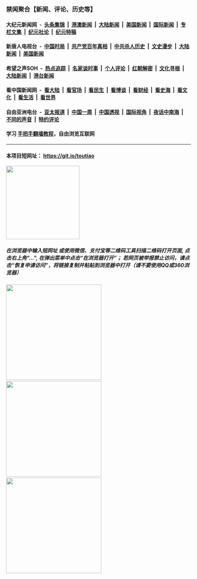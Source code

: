 ### 禁闻聚合【新闻、评论、历史等】

#### 大纪元新闻网 &nbsp;-&nbsp; [头条集锦](indexes/E头条集锦.md?t=02170322) &nbsp;|&nbsp; [港澳新闻](indexes/E港澳新闻.md?t=02170322)  &nbsp;|&nbsp; [大陆新闻](indexes/E大陆新闻.md?t=02170322) &nbsp;|&nbsp; [美国新闻](indexes/E美国新闻.md?t=02170322) &nbsp;|&nbsp; [国际新闻](indexes/E国际新闻.md?t=02170322) &nbsp;|&nbsp; [专栏文集](indexes/E专栏文集.md?t=02170322) &nbsp;|&nbsp; [纪元社论](indexes/E纪元社论.md?t=02170322) &nbsp;|&nbsp; [纪元特稿](indexes/E纪元特稿.md?t=02170322) 

#### 新唐人电视台 &nbsp;-&nbsp; [中国时局](indexes/N中国时局.md?t=02170322) &nbsp;|&nbsp; [共产党百年真相](indexes/N共产党百年真相.md?t=02170322) &nbsp;|&nbsp; [中共杀人历史](indexes/N中共杀人历史.md?t=02170322) &nbsp;|&nbsp; [文史漫步](indexes/N文史漫步.md?t=02170322) &nbsp;|&nbsp; [大陆新闻](indexes/N大陆新闻.md?t=02170322) &nbsp;|&nbsp; [美国新闻](indexes/N美国新闻.md?t=02170322)

#### 希望之声SOH &nbsp;-&nbsp; [热点追踪](indexes/H热点追踪.md?t=02170322) &nbsp;|&nbsp; [名家谈时事](indexes/H名家谈时事.md?t=02170322) &nbsp;|&nbsp; [个人评论](indexes/H个人评论.md?t=02170322)  &nbsp;|&nbsp; [红朝解密](indexes/H红朝解密.md?t=02170322) &nbsp;|&nbsp; [文化寻根](indexes/H文化寻根.md?t=02170322) &nbsp;|&nbsp; [大陆新闻](indexes/H大陆新闻.md?t=02170322) &nbsp;|&nbsp; [港台新闻](indexes/H港台新闻.md?t=02170322)

#### 看中国新闻网 &nbsp;-&nbsp; [看大陆](indexes/S看大陆.md?t=02170322) &nbsp;|&nbsp; [看官场](indexes/S看官场.md?t=02170322) &nbsp;|&nbsp; [看民生](indexes/S看民生.md?t=02170322)  &nbsp;|&nbsp; [看博谈](indexes/S看博谈.md?t=02170322) &nbsp;|&nbsp; [看财经](indexes/S看财经.md?t=02170322) &nbsp;|&nbsp; [看史海](indexes/S看史海.md?t=02170322) &nbsp;|&nbsp; [看文化](indexes/S看文化.md?t=02170322) &nbsp;|&nbsp; [看生活](indexes/S看生活.md?t=02170322) &nbsp;|&nbsp; [看世界](indexes/S看世界.md?t=02170322)

#### 自由亚洲电台 &nbsp;-&nbsp; [亚太报道](indexes/R亚太报道.md?t=02170322) &nbsp;|&nbsp; [中国一周](indexes/R中国一周.md?t=02170322) &nbsp;|&nbsp; [中国透视](indexes/R中国透视.md?t=02170322)  &nbsp;|&nbsp; [国际视角](indexes/R国际视角.md?t=02170322) &nbsp;|&nbsp; [夜话中南海](indexes/R夜话中南海.md?t=02170322) &nbsp;|&nbsp; [不同的声音](indexes/R不同的声音.md?t=02170322) &nbsp;|&nbsp; [特约评论](indexes/R特约评论.md?t=02170322)

#### 学习 [手把手翻墙教程](https://github.com/gfw-breaker/guides/wiki)，自由浏览互联网

----

#### 本项目短网址： https://git.io/toutiao
<img src="https://raw.githubusercontent.com/gfw-breaker/banned-news/master/scripts/img/qr.png" width="200px"/>  

##### 在浏览器中输入短网址 或使用微信、支付宝等二维码工具扫描二维码打开页面, 点击右上角"...", 在弹出菜单中点击“在浏览器打开”； 若网页被举报禁止访问，请点击“恢复申请访问”，将链接复制并粘贴到浏览器中打开（请不要使用QQ或360浏览器）

<img src="https://raw.githubusercontent.com/gfw-breaker/banned-news/master/scripts/img/1.png" width="260px"/> &nbsp; <img src="https://raw.githubusercontent.com/gfw-breaker/banned-news/master/scripts/img/2.png" width="260px"/> &nbsp; <img src="https://raw.githubusercontent.com/gfw-breaker/banned-news/master/scripts/img/3.png" width="260px"/>
